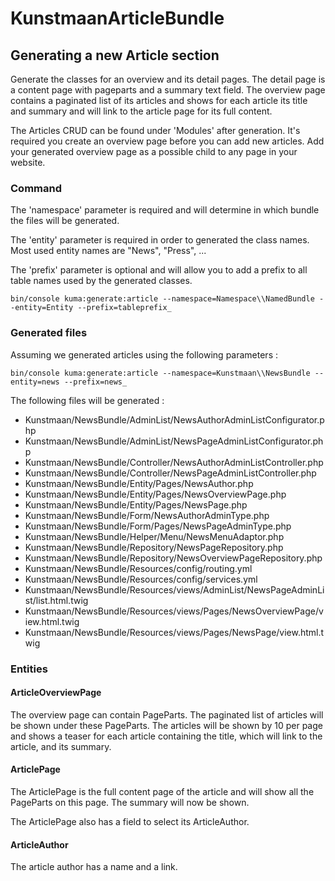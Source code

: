 # KunstmaanArticleBundle

## Generating a new Article section

Generate the classes for an overview and its detail pages. The detail page is a content page with pageparts and a summary text field. The overview page contains a paginated list of its articles and shows for each article its title and summary and will link to the article page for its full content.

The Articles CRUD can be found under 'Modules' after generation. It's required you create an overview page before you can add new articles. Add your generated overview page as a possible child to any page in your website.

### Command

The 'namespace' parameter is required and will determine in which bundle the files will be generated.

The 'entity' parameter is required in order to generated the class names. Most used entity names are "News", "Press", ...

The 'prefix' parameter is optional and will allow you to add a prefix to all table names used by the generated classes.

```
bin/console kuma:generate:article --namespace=Namespace\\NamedBundle --entity=Entity --prefix=tableprefix_
```

### Generated files

Assuming we generated articles using the following parameters :

```
bin/console kuma:generate:article --namespace=Kunstmaan\\NewsBundle --entity=news --prefix=news_
```

The following files will be generated :

* Kunstmaan/NewsBundle/AdminList/NewsAuthorAdminListConfigurator.php
* Kunstmaan/NewsBundle/AdminList/NewsPageAdminListConfigurator.php
* Kunstmaan/NewsBundle/Controller/NewsAuthorAdminListController.php
* Kunstmaan/NewsBundle/Controller/NewsPageAdminListController.php
* Kunstmaan/NewsBundle/Entity/Pages/NewsAuthor.php
* Kunstmaan/NewsBundle/Entity/Pages/NewsOverviewPage.php
* Kunstmaan/NewsBundle/Entity/Pages/NewsPage.php
* Kunstmaan/NewsBundle/Form/NewsAuthorAdminType.php
* Kunstmaan/NewsBundle/Form/Pages/NewsPageAdminType.php
* Kunstmaan/NewsBundle/Helper/Menu/NewsMenuAdaptor.php
* Kunstmaan/NewsBundle/Repository/NewsPageRepository.php
* Kunstmaan/NewsBundle/Repository/NewsOverviewPageRepository.php
* Kunstmaan/NewsBundle/Resources/config/routing.yml
* Kunstmaan/NewsBundle/Resources/config/services.yml
* Kunstmaan/NewsBundle/Resources/views/AdminList/NewsPageAdminList/list.html.twig
* Kunstmaan/NewsBundle/Resources/views/Pages/NewsOverviewPage/view.html.twig
* Kunstmaan/NewsBundle/Resources/views/Pages/NewsPage/view.html.twig

### Entities

#### ArticleOverviewPage

The overview page can contain PageParts. The paginated list of articles will be shown under these PageParts. The articles will be shown by 10 per page and shows a teaser for each article containing the title, which will link to the article, and its summary.

#### ArticlePage

The ArticlePage is the full content page of the article and will show all the PageParts on this page. The summary will now be shown.

The ArticlePage also has a field to select its ArticleAuthor.

#### ArticleAuthor

The article author has a name and a link.
